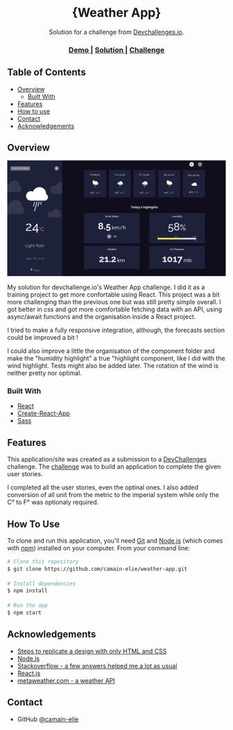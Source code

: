<!-- Please update value in the {}  -->

<h1 align="center">{Weather App}</h1>

<div align="center">
   Solution for a challenge from  <a href="http://devchallenges.io" target="_blank">Devchallenges.io</a>.
</div>

<div align="center">
  <h3>
    <a href="https://camain-elie.github.io/weather-app/">
      Demo
    </a>
    <span> | </span>
    <a href="https://github.com/camain-elie/weather-app">
      Solution
    </a>
    <span> | </span>
    <a href="https://devchallenges.io/challenges/mM1UIenRhK808W8qmLWv">
      Challenge
    </a>
  </h3>
</div>

<!-- TABLE OF CONTENTS -->

## Table of Contents

- [Overview](#overview)
  - [Built With](#built-with)
- [Features](#features)
- [How to use](#how-to-use)
- [Contact](#contact)
- [Acknowledgements](#acknowledgements)

<!-- OVERVIEW -->

## Overview

![screenshot](./public/project-overview.png)

My solution for devchallenge.io's Weather App challenge. I did it as a training project to get more confortable using React. This project was a bit more challenging than the previous one but was still pretty simple overall. I got better in css and got more comfortable fetching data with an API, using async/await functions and the organisation inside a React project.

I tried to make a fully responsive integration, although, the forecasts section could be improved a bit !

I could also improve a little the organisation of the component folder and make the "humidity highlight" a true "highlight component, like I did with the wind highlight.
Tests might also be added later. The rotation of the wind is neither pretty nor optimal.

### Built With

<!-- This section should list any major frameworks that you built your project using. Here are a few examples.-->

- [React](https://reactjs.org/)
- [Create-React-App](https://create-react-app.dev/)
- [Sass](https://sass-lang.com/)

## Features

<!-- List the features of your application or follow the template. Don't share the figma file here :) -->

This application/site was created as a submission to a [DevChallenges](https://devchallenges.io/challenges) challenge. The [challenge](https://devchallenges.io/challenges/mM1UIenRhK808W8qmLWv) was to build an application to complete the given user stories.

I completed all the user stories, even the optinal ones. I also added conversion of all unit from the metric to the imperial system while only the C° to F° was optionaly required. 

## How To Use

<!-- Example: -->

To clone and run this application, you'll need [Git](https://git-scm.com) and [Node.js](https://nodejs.org/en/download/) (which comes with [npm](http://npmjs.com)) installed on your computer. From your command line:

```bash
# Clone this repository
$ git clone https://github.com/camain-elie/weather-app.git

# Install dependencies
$ npm install

# Run the app
$ npm start
```

## Acknowledgements

<!-- This section should list any articles or add-ons/plugins that helps you to complete the project. This is optional but it will help you in the future. For example: -->

- [Steps to replicate a design with only HTML and CSS](https://devchallenges-blogs.web.app/how-to-replicate-design/)
- [Node.js](https://nodejs.org/)
- [Stackoverflow - a few answers helped me a lot as usual](https://stackoverflow.com/)
- [React.js](https://fr.reactjs.org/)
- [metaweather.com - a weather API](https://www.metaweather.com/api/)

## Contact

- GitHub [@camain-elie](https://github.com/camain-elie)
